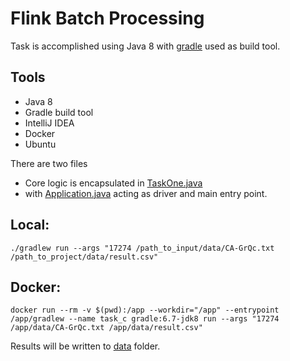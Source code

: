 #  Flink Batch Processing

Task is accomplished using Java 8 with [gradle](https://gradle.org/) used as build tool.

##  Tools 

* Java 8
* Gradle build tool
* IntelliJ IDEA
* Docker 
* Ubuntu

There are two files
* Core logic is encapsulated in [TaskOne.java](src/main/java/TaskOne.java)
* with [Application.java](src/main/java/Application.java) acting as driver and main entry point.

## Local:

```shell
./gradlew run --args "17274 /path_to_input/data/CA-GrQc.txt /path_to_project/data/result.csv"
```

## Docker:

```shell
docker run --rm -v $(pwd):/app --workdir="/app" --entrypoint /app/gradlew --name task_c gradle:6.7-jdk8 run --args "17274 /app/data/CA-GrQc.txt /app/data/result.csv"
```

Results will be written to [data](data) folder.
